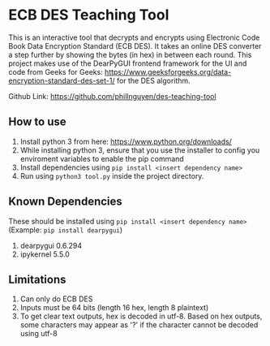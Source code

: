 # ECB DES Teaching Tool
This is an interactive tool that decrypts and encrypts using Electronic Code Book Data Encryption Standard (ECB DES). It takes an online DES converter a step further by showing the bytes (in hex) in between each round. This project makes use of the DearPyGUI frontend framework for the UI and code from Geeks for Geeks: https://www.geeksforgeeks.org/data-encryption-standard-des-set-1/ for the DES algorithm. 

Github Link: https://github.com/phillnguyen/des-teaching-tool 

## How to use
1. Install python 3 from here: https://www.python.org/downloads/ 
2. While installing python 3, ensure that you use the installer to config you enviroment variables to enable the pip command
3. Install dependencies using `pip install <insert dependency name>`
4. Run using `python3 tool.py` inside the project directory.
## Known Dependencies 
These should be installed using `pip install <insert dependency name>` (Example: `pip install dearpygui`)
1. dearpygui 0.6.294
2. ipykernel 5.5.0
## Limitations
1. Can only do ECB DES
2. Inputs must be 64 bits (length 16 hex, length 8 plaintext)
3. To get clear text outputs, hex is decoded in utf-8. Based on hex outputs, some characters may appear as '?' if the character cannot be decoded using utf-8
